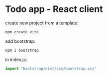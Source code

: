 # Todo app - React client

create new project from a template:

```
npm create vite
```

add bootstrap:
```
npm i bootstrap
```

in index.js:
```javascript
import "bootstrap/dist/css/bootstrap.css"
```